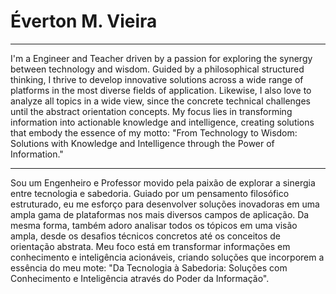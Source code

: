 # Éverton M. Vieira

---

I'm a Engineer and Teacher driven by a passion for exploring the synergy between technology and
wisdom. Guided by a philosophical structured thinking, I thrive to develop innovative solutions
across a wide range of platforms in the most diverse fields of application. Likewise, I also love
to analyze all topics in a wide view, since the concrete technical challenges until the abstract
orientation concepts. My focus lies in transforming information into actionable knowledge and
intelligence, creating solutions that embody the essence of my motto: "From Technology to Wisdom:
Solutions with Knowledge and Intelligence through the Power of Information."

---

Sou um Engenheiro e Professor movido pela paixão de explorar a sinergia entre tecnologia e
sabedoria. Guiado por um pensamento filosófico estruturado, eu me esforço para desenvolver soluções
inovadoras em uma ampla gama de plataformas nos mais diversos campos de aplicação. Da mesma forma,
também adoro analisar todos os tópicos em uma visão ampla, desde os desafios técnicos concretos até
os conceitos de orientação abstrata. Meu foco está em transformar informações em conhecimento e
inteligência acionáveis, criando soluções que incorporem a essência do meu mote: "Da Tecnologia à
Sabedoria: Soluções com Conhecimento e Inteligência através do Poder da Informação".

